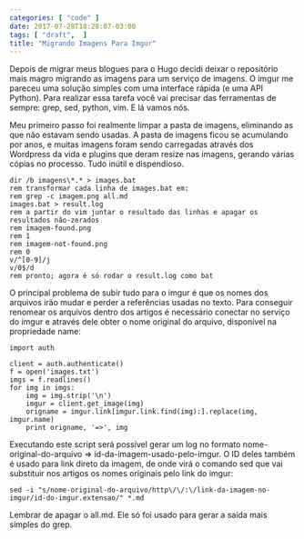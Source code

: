 ```yaml
---
categories: [ "code" ]
date: 2017-07-28T18:28:07-03:00
tags: [ "draft",  ]
title: "Migrando Imagens Para Imgur"
---
```

Depois de migrar meus blogues para o Hugo decidi deixar o repositório mais magro migrando as imagens para um serviço de imagens. O imgur me pareceu uma solução simples com uma interface rápida (e uma API Python). Para realizar essa tarefa você vai precisar das ferramentas de sempre: grep, sed, python, vim. E lá vamos nós.

Meu primeiro passo foi realmente limpar a pasta de imagens, eliminando as que não estavam sendo usadas. A pasta de imagens ficou se acumulando por anos, e muitas imagens foram sendo carregadas através dos Wordpress da vida e plugins que deram resize nas imagens, gerando várias cópias no processo. Tudo inútil e dispendioso.

    dir /b imagens\*.* > images.bat
    rem transformar cada linha de images.bat em:
    rem grep -c imagem.png all.md
    images.bat > result.log
    rem a partir do vim juntar o resultado das linhas e apagar os resultados não-zerados
    rem imagem-found.png
    rem 1
    rem imagem-not-found.png
    rem 0
    v/^[0-9]/j
    v/0$/d
    rem pronto; agora é só rodar o result.log como bat

O principal problema de subir tudo para o imgur é que os nomes dos arquivos irão mudar e perder a referências usadas no texto. Para conseguir renomear os arquivos dentro dos artigos é necessário conectar no serviço do imgur e através dele obter o nome original do arquivo, disponível na propriedade name:

    import auth
    
    client = auth.authenticate()
    f = open('images.txt')
    imgs = f.readlines()
    for img in imgs:
        img = img.strip('\n')
        imgur = client.get_image(img)
        origname = imgur.link[imgur.link.find(img):].replace(img, imgur.name)
        print origname, '=>', img
    

Executando este script será possível gerar um log no formato nome-original-do-arquivo => id-da-imagem-usado-pelo-imgur. O ID deles também é usado para link direto da imagem, de onde virá o comando sed que vai substituir nos artigos os nomes originais pelo link do imgur:

    sed -i "s/nome-original-do-arquivo/http\/\/:\/link-da-imagem-no-imgur/id-do-imgur.extensao/" *.md

Lembrar de apagar o all.md. Ele só foi usado para gerar a saída mais simples do grep.

